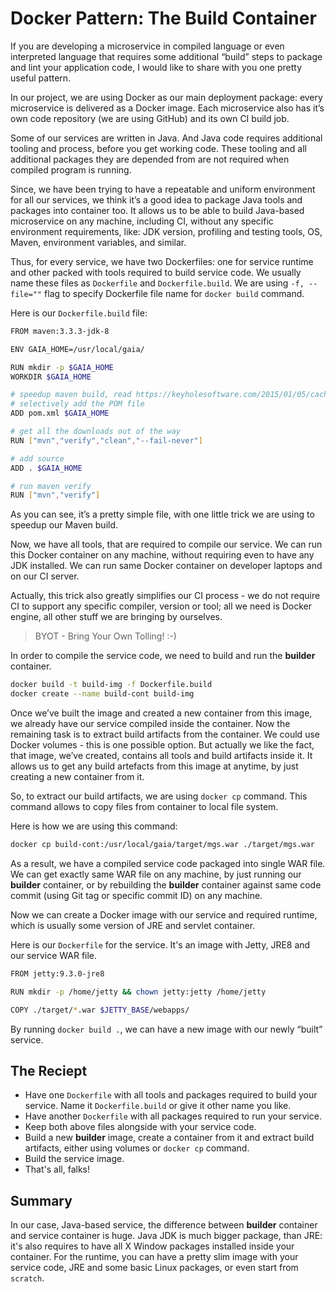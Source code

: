 # Docker Pattern: The Build Container

If you are developing a microservice in compiled language or even interpreted language that requires some additional “build” steps to package and lint your application code, I would like to share with you one pretty useful pattern.

In our project, we are using Docker as our main deployment package: every microservice is delivered as a Docker image. Each microservice also has it’s own code repository (we are using GitHub) and its own CI build job.

Some of our services are written in Java. And Java code requires additional tooling and process, before you get working code. These tooling and all additional packages they are depended from are not required when compiled program is running.

Since, we have been trying to have a repeatable and uniform environment for all our services, we think it’s a good idea to package Java tools and packages into container too. It allows us to be able to build Java-based microservice on any machine, including CI, without any specific environment requirements, like: JDK version, profiling and testing tools, OS, Maven, environment variables, and similar.

Thus, for every service, we have two Dockerfiles: one for service runtime and other packed with tools required to build service code. We usually name these files as `Dockerfile` and `Dockerfile.build`.
We are using `-f, --file=""` flag to specify Dockerfile file name for `docker build` command.

Here is our `Dockerfile.build` file:

```sh
FROM maven:3.3.3-jdk-8

ENV GAIA_HOME=/usr/local/gaia/

RUN mkdir -p $GAIA_HOME
WORKDIR $GAIA_HOME

# speedup maven build, read https://keyholesoftware.com/2015/01/05/caching-for-maven-docker-builds/
# selectively add the POM file
ADD pom.xml $GAIA_HOME

# get all the downloads out of the way
RUN ["mvn","verify","clean","--fail-never"]

# add source
ADD . $GAIA_HOME

# run maven verify
RUN ["mvn","verify"]
```

As you can see, it’s a pretty simple file, with one little trick we are using to speedup our Maven build. 

Now, we have all tools, that are required to compile our service. We can run this Docker container on any machine, without requiring even to have any JDK installed. We can run same Docker container on developer laptops and on our CI server. 

Actually, this trick also greatly simplifies our CI process - we do not require CI to support any specific compiler,  version or tool; all we need is Docker engine, all other stuff we are bringing by ourselves. 

> BYOT - Bring Your Own Tolling! :-)

In order to compile the service code, we need to build and run the **builder** container.

```sh
docker build -t build-img -f Dockerfile.build
docker create --name build-cont build-img
```

Once we’ve built the image and created a new container from this image, we already have our service compiled inside the container. Now the remaining task is to extract build artifacts from the container. We could use Docker volumes - this is one possible option. But actually we like the fact, that image, we’ve created, contains all tools and build artifacts inside it. It allows us to get any build artefacts from this image at anytime, by just creating a new container from it. 

So, to extract our build artifacts, we are using `docker cp` command. This command allows to copy files from container to local file system. 

Here is how we are using this command:

```sh
docker cp build-cont:/usr/local/gaia/target/mgs.war ./target/mgs.war
```

As a result, we have a compiled service code packaged into single WAR file. We can get exactly same WAR file on any machine, by just running our **builder** container, or by rebuilding the **builder** container against same code commit (using Git tag or specific commit ID) on any machine.

Now we can create a Docker image with our service and required runtime, which is usually some version of JRE and servlet container. 

Here is our `Dockerfile` for the service. It's an image with Jetty, JRE8 and our service WAR file.

```sh
FROM jetty:9.3.0-jre8

RUN mkdir -p /home/jetty && chown jetty:jetty /home/jetty

COPY ./target/*.war $JETTY_BASE/webapps/
```

By running `docker build .`, we can have a new image with our newly “built” service.

## The Reciept

- Have one `Dockerfile` with all tools and packages required to build your service. Name it `Dockerfile.build` or give it other name you like.
- Have another `Dockerfile` with all packages required to run your service.
- Keep both above files alongside with your service code.
- Build a new **builder** image, create a container from it and extract build artifacts, either using volumes or `docker cp` command.
- Build the service image.
- That's all, falks!

## Summary

In our case, Java-based service, the difference between **builder** container and service container is huge. Java JDK is much bigger package, than JRE: it's also requires to have all X Window packages installed inside your container. For the runtime, you can have a pretty slim image with your service code, JRE and some basic Linux packages, or even start from `scratch`.